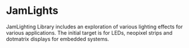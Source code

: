 # JamLights
JamLighting Library includes an exploration of various lighting effects for various applications. The initial target is for LEDs, neopixel strips and dotmatrix displays for embedded systems.
